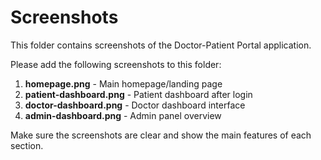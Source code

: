 # Screenshots

This folder contains screenshots of the Doctor-Patient Portal application.

Please add the following screenshots to this folder:

1. **homepage.png** - Main homepage/landing page
2. **patient-dashboard.png** - Patient dashboard after login
3. **doctor-dashboard.png** - Doctor dashboard interface
4. **admin-dashboard.png** - Admin panel overview

Make sure the screenshots are clear and show the main features of each section.
